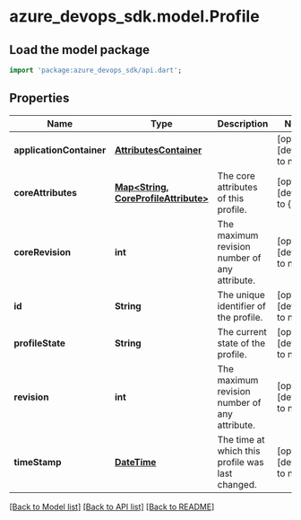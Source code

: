 # azure_devops_sdk.model.Profile

## Load the model package
```dart
import 'package:azure_devops_sdk/api.dart';
```

## Properties
Name | Type | Description | Notes
------------ | ------------- | ------------- | -------------
**applicationContainer** | [**AttributesContainer**](AttributesContainer.md) |  | [optional] [default to null]
**coreAttributes** | [**Map&lt;String, CoreProfileAttribute&gt;**](CoreProfileAttribute.md) | The core attributes of this profile. | [optional] [default to {}]
**coreRevision** | **int** | The maximum revision number of any attribute. | [optional] [default to null]
**id** | **String** | The unique identifier of the profile. | [optional] [default to null]
**profileState** | **String** | The current state of the profile. | [optional] [default to null]
**revision** | **int** | The maximum revision number of any attribute. | [optional] [default to null]
**timeStamp** | [**DateTime**](DateTime.md) | The time at which this profile was last changed. | [optional] [default to null]

[[Back to Model list]](../README.md#documentation-for-models) [[Back to API list]](../README.md#documentation-for-api-endpoints) [[Back to README]](../README.md)


